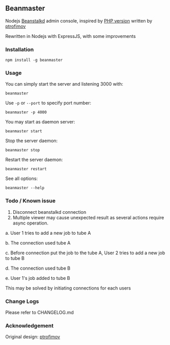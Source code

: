 ## Beanmaster

Nodejs [Beanstalkd](http://kr.github.io/beanstalkd/) admin console, inspired by [PHP version](https://github.com/ptrofimov/beanstalk_console) written by [ptrofimov](https://github.com/ptrofimov)

Rewritten in Nodejs with ExpressJS, with some improvements

### Installation

```
npm install -g beanmaster
```

### Usage

You can simply start the server and listening 3000 with:

```
beanmaster
```

Use `-p` or `--port` to specify port number:

```
beanmaster -p 4000
```

You may start as daemon server:

```
beanmaster start
```

Stop the server daemon:

```
beanmaster stop
```

Restart the server daemon:

```
beanmaster restart
```

See all options:

```
beanmaster --help
```

### Todo / Known issue

1. Disconnect beanstalkd connection
2. Multiple viewer may cause unexpected result as several actions require async operation.

  a. User 1 tries to add a new job to tube A

  b. The connection used tube A
  
  c. Before connection put the job to the tube A, User 2 tries to add a new job to tube B
  
  d. The connection used tube B
  
  e. User 1's job added to tube B

  This may be solved by initiating connections for each users

### Change Logs

Please refer to CHANGELOG.md

### Acknowledgement

Original design: [ptrofimov](https://github.com/ptrofimov)
